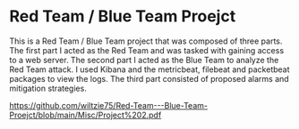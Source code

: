 # Red Team / Blue Team Proejct
This is a Red Team / Blue Team project that was composed of three parts. The first part I acted as the Red Team and was tasked with gaining access to a web server. The second part I acted as the Blue Team to analyze the Red Team attack. I used Kibana and the metricbeat, filebeat and packetbeat packages to view the logs.  The third part consisted of proposed alarms and mitigation strategies.


https://github.com/wiltzie75/Red-Team---Blue-Team-Proejct/blob/main/Misc/Project%202.pdf
